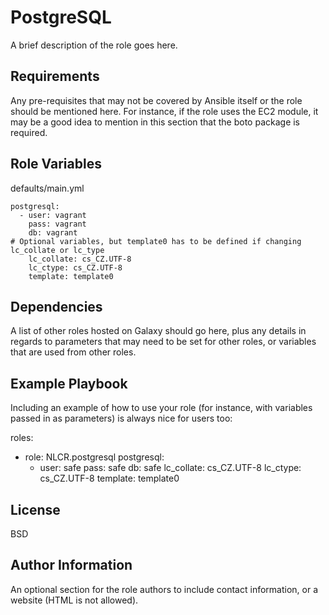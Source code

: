 PostgreSQL
=========

A brief description of the role goes here.

Requirements
------------

Any pre-requisites that may not be covered by Ansible itself or the role should be mentioned here. For instance, if the role uses the EC2 module, it may be a good idea to mention in this section that the boto package is required.

Role Variables
--------------

defaults/main.yml
```
postgresql:
  - user: vagrant
    pass: vagrant
    db: vagrant
# Optional variables, but template0 has to be defined if changing lc_collate or lc_type
    lc_collate: cs_CZ.UTF-8
    lc_ctype: cs_CZ.UTF-8
    template: template0
```
Dependencies
------------

A list of other roles hosted on Galaxy should go here, plus any details in regards to parameters that may need to be set for other roles, or variables that are used from other roles.

Example Playbook
----------------

Including an example of how to use your role (for instance, with variables passed in as parameters) is always nice for users too:

roles:
  - role: NLCR.postgresql
    postgresql:
    - user: safe
      pass: safe
      db: safe
      lc_collate: cs_CZ.UTF-8
      lc_ctype: cs_CZ.UTF-8
      template: template0


License
-------

BSD

Author Information
------------------

An optional section for the role authors to include contact information, or a website (HTML is not allowed).
